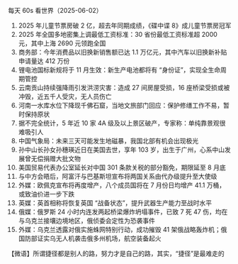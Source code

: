 每天 60s 看世界（2025-06-02）

1. 2025 年儿童节票房破 2 亿，超去年同期成绩，《碟中谍 8》成儿童节票房冠军
2. 2025 年全国多地密集上调最低工资标准：30 省份最低工资标准超 2000 元，其中上海 2690 元领跑全国
3. 商务部：今年消费品以旧换新销售额已达 1.1 万亿元，其中汽车以旧换新补贴申请量达 412 万份
4. 锂电池国标新规将于 11 月生效：新生产电池都将有 “身份证”，实现全生命周期管控
5. 云南贡山持续强降雨引发洪涝灾害：造成 27 间房屋受损，16 座桥梁受损或被冲毁，近五千人受灾，无人员伤亡
6. 河南一水库水位下降现千佛石窟，当地文旅部门回应：保护修缮工作不易，暂时保持原状
7. 据不完全统计，5 年近 10 家 4A 级及以上景区破产，专家称：单纯靠景观很难吸引人
8. 中国气象局：未来三天可能发生地磁暴，我国北部有机会出现极光
9. 孙中山长孙女孙穗瑛近日在美国去世，享年 103 岁，出生于广州，心系中山发展曾无偿捐赠大批文物
10. 美国贸易代表办公室延长对中国 301 条款关税的部分豁免，期限延至 8 月底
11. 与中方会晤后，阿富汗与巴基斯坦宣布将两国关系由代办级提升至大使级
12. 外媒：欧佩克宣布将再度增产，八个成员国将在 7 月份日均增产 41.1 万桶，或致油价进一步下跌
13. 英媒：英首相称将恢复英国 “战备状态”，提升武器生产能力至战时水平
14. 俄媒：俄罗斯 24 小时内连发两起桥梁爆炸坍塌事件，已致 7 死 47 伤，均在与乌克兰接壤边境地区，俄侦委会定性为恐袭事件
15. 外媒：乌克兰透露对俄实施蛛网特别行动，成功摧毁 41 架俄战略轰炸机；俄国防部证实乌无人机袭击俄多州机场，航空装备起火

【微语】所谓捷径都是别人的路，努力才是自己的路，其实，“捷径”是最难走的